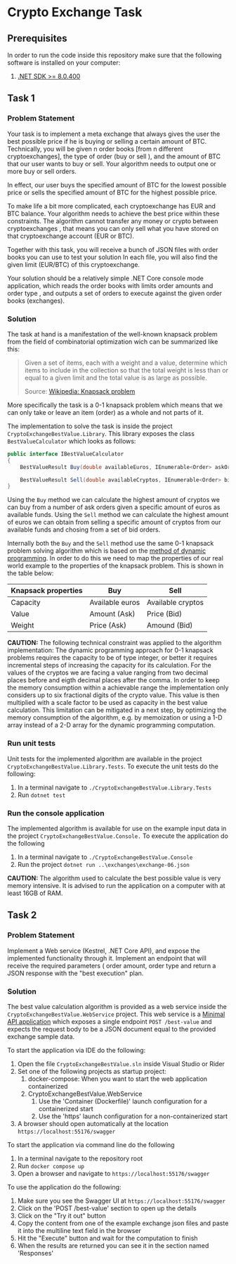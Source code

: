 # Crypto Exchange Task

## Prerequisites

In order to run the code inside this repository make sure that the following software is installed on your computer:

1. [.NET SDK >= 8.0.400](https://dotnet.microsoft.com/en-us/download/dotnet)

## Task 1

### Problem Statement

Your task is to implement a meta exchange that always gives the user the best possible price if he is buying or selling a certain amount of BTC. Technically, you will be given n order books [from n different
cryptoexchanges], the type of order (buy or sell ), and the amount of BTC that our user wants to buy or sell. Your algorithm needs to output one or more buy or sell orders.

In effect, our user buys the specified amount of BTC for the lowest possible price or sells the specified amount of BTC for the highest possible price.

To make life a bit more complicated, each cryptoexchange has EUR and BTC balance. Your algorithm needs to achieve the best price within these constraints. The algorithm cannot transfer any money or crypto between cryptoexchanges , that means you can only sell what you have stored on that cryptoexchange account (EUR or BTC).

Together with this task, you will receive a bunch of JSON files with order books you can use to test your solution In each file, you will also find the given limit (EUR/BTC) of this cryptoexchange.

Your solution should be a relatively simple .NET Core console mode application, which reads the order books with limits order amounts and order type , and outputs a set of orders to execute against the given order books (exchanges).

### Solution

The task at hand is a manifestation of the well-known knapsack problem from the field of combinatorial optimization wich can be summarized like this: 

> Given a set of items, each with a weight and a value, determine which items to include in the collection so that the total weight is less than or equal to a given limit and the total value is as large as possible.
>
> Source: [Wikipedia: Knapsack problem](https://en.wikipedia.org/wiki/Knapsack_problem)

More specifically the task is a 0-1 knapsack problem which means that we can only take or leave an item (order) as a whole and not parts of it. 

The implementation to solve the task is inside the project `CryptoExchangeBestValue.Library`. This library exposes the class `BestValueCalculator` which looks as follows:

```csharp
public interface IBestValueCalculator
{
	BestValueResult Buy(double availableEuros, IEnumerable<Order> askOrders);

	BestValueResult Sell(double availableCryptos, IEnumerable<Order> bidOrders);
}
```

Using the `Buy` method we can calculate the highest amount of cryptos we can buy from a number of ask orders given a specific amount of euros as available funds. Using the `Sell` method we can calculate the highest amount of euros we can obtain from selling a specific amount of cryptos from our available funds and chosing from a set of bid orders.

Internally both the `Buy` and the `Sell` method use the same 0-1 knapsack problem solving algorithm which is based on the [method of dynamic programming](https://en.wikipedia.org/wiki/Dynamic_programming). In order to do this we need to map the properties of our real world example to the properties of the knapsack problem. This is shown in the table below:

|Knapsack properties|Buy             |Sell               |
|-------------------|----------------|-------------------|
| Capacity          |Available euros | Available cryptos |
| Value             |Amount (Ask)    | Price (Bid)       |
| Weight            |Price (Ask)     | Amound (Bid)      |

**CAUTION:** The following technical constraint was applied to the algorithm implementation: The dynamic programming approach for 0-1 knapsack problems requires the capacity to be of type integer, or better it requires incremental steps of increasing the capacity for its calculation. For the values of the cryptos we are facing a value ranging from two decimal places before and eigth decimal places after the comma. In order to keep the memory consumption within a achievable range the implementation only considers up to six fractional digits of the crypto value. This value is then multiplied with a scale factor to be used as capacity in the best value calculation. This limitation can be mitigated in a next step, by optimizing the memory consumption of the algorithm, e.g. by memoization or using a 1-D array instead of a 2-D array for the dynamic programming computation.

### Run unit tests

Unit tests for the implemented algorithm are available in the project `CryptoExchangeBestValue.Library.Tests`. To execute the unit tests do the following:

1. In a terminal navigate to `./CryptoExchangeBestValue.Library.Tests`
1. Run `dotnet test`
 
### Run the console application

The implemented algorithm is available for use on the example input data in the project `CryptoExchangeBestValue.Console.` To execute the application do the following

1. In a terminal navigate to `./CryptoExchangeBestValue.Console`
1. Run the project `dotnet run ..\exchanges\exchange-06.json`

**CAUTION:** The algorithm used to calculate the best possible value is very memory intensive. It is advised to run the application on a computer with at least 16GB of RAM.

## Task 2

### Problem Statement

Implement a Web service (Kestrel, .NET Core API), and expose the implemented functionality through it. Implement an endpoint that will receive the required parameters ( order amount, order type and return a JSON response with the "best execution" plan.

### Solution

The best value calculation algorithm is provided as a web service inside the `CryptoExchangeBestValue.WebService` project. This web service is a [Minimal API application](https://learn.microsoft.com/en-us/aspnet/core/fundamentals/minimal-apis/overview) which exposes a single endpoint `POST /best-value` and expects the request body to be a JSON document equal to the provided exchange sample data.

To start the application via IDE do the following:

1. Open the file `CryptoExchangeBestValue.sln` inside Visual Studio or Rider
1. Set one of the following projects as startup project:
   1. docker-compose: When you want to start the web application containerized
   1. CryptoExchangeBestValue.WebService
      1. Use the 'Container (Dockerfile)' launch configuration for a containerized start
      1. Use the 'https' launch configuration for a non-containerized start
1. A browser should open automatically at the location `https://localhost:55176/swagger`

To start the application via command line do the following

1. In a terminal navigate to the repository root
1. Run `docker compose up`
1. Open a browser and navigate to `https://localhost:55176/swagger`

To use the application do the following:

1. Make sure you see the Swagger UI at `https://localhost:55176/swagger`
1. Click on the 'POST /best-value' section to open up the details
1. Click on the "Try it out" button
1. Copy the content from one of the example exchange json files and paste it into the multiline text field in the browser
1. Hit the "Execute" button and wait for the computation to finish
1. When the results are returned you can see it in the section named 'Responses'
